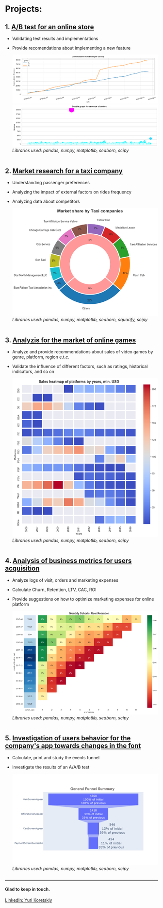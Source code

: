 # Projects:



## 1. [A/B test for an online store](https://github.com/yurikoretskiy/ab_test_online_shop)
   - Validating test results and implementations
   - Provide recomendations about implementing a new feature<br>
   
     ![](/images/cum_rev_group.png)<br>
     ![](/images/bubble_revenue.png)<br>
     *Libraries used: pandas, numpy, matplotlib, seaborn, scipy*<br><br>
    
## 2. [Market research for a taxi company](https://github.com/yurikoretskiy/taxi_market_research)
   - Understanding passenger preferences 
   - Analyzing the impact of external factors on rides frequency
   - Analyzing data about competitors<br>
   
     ![](/images/taxi_share.png)<br> 
     *Libraries used: pandas, numpy, matplotlib, seaborn, squarify, scipy*<br><br>
    
## 3. [Analyzis for the market of online games](https://github.com/yurikoretskiy/games_market_research)
   - Analyze and provide recommendations about sales of video games by genre, platform, region e.t.c.
   - Validate the influence of different factors, such as ratings, historical indicators, and so on<br>
   
     ![](/images/heatmap.png)<br>
     *Libraries used: pandas, numpy, matplotlib, seaborn, scipy*<br><br>

## 4. [Analysis of business metrics for users acquisition](https://github.com/yurikoretskiy/cohort_business_metrics)
   - Analyze logs of visit, orders and marketing expenses
   - Calculate Churn, Retention, LTV, CAC, ROI
   - Provide suggestions on how to optimize marketing expenses for online platform<br>
   
     ![](/images/user_retention.png)<br>
     *Libraries used: pandas, numpy, matplotlib, seaborn, scipy*<br><br>

## 5. [Investigation of users behavior for the company's app towards changes in the font](https://github.com/yurikoretskiy/conversion_funnel)
   - Calculate, print and study the events funnel
   - Investigate the results of an A/A/B test<br>
   
     ![](/images/funnel.png)<br>
     *Libraries used: pandas, numpy, matplotlib, seaborn, scipy*<br><br>

***
#### Glad to keep in touch.
[LinkedIn: Yuri Koretskiy](https://www.linkedin.com/in/yurikoretskiy/)

